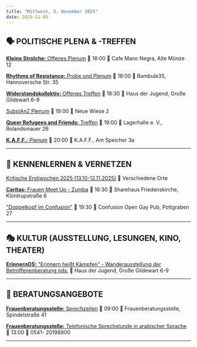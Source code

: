 ```yaml
---
title: "Mittwoch, 5. November 2025"
date: 2025-11-05
---
```


## 🗣️ POLITISCHE PLENA & -TREFFEN

[**Kleine Strolche:** Offenes Plenum](https://www.instagram.com/kleinestrolche_linkehsg/)
📅 16:00 📍 Cafe Mano Negra, Alte Münze 12

[**Rhythms of Resistance:** Probe und Plenum](https://www.rhythms-of-resistance.org/de/about-us/who-we-are-and-what-we-do/)
📅 18:00 📍 Bambule35, Hannoversche Str. 35

[**Widerstandskollektiv:** Offenes Treffen](https://www.instagram.com/widerstandskollektiv_osna/p/DHl1B4XCEAM/?__pwa=1)
📅 18:30 📍 Haus der Jugend, Große Gildewart 6-9

[SubstAnZ Plenum](https://www.substanz-os.de/)
📅 19:00 📍 Neue Wiese 2

[**Queer Refugees and Friends:** Treffen](https://www.instagram.com/queer_refugees_osnabrueck)
📅 19:00 📍 Lagerhalle e. V., Rolandsmauer 26

[**K.A.F.F.:** Plenum](https://kaff-os.de/veranstaltungen/)
📅 20:00 📍 K.A.F.F., Am Speicher 3a

***

## 👋 KENNENLERNEN & VERNETZEN

[Kritische Erstiwochen 2025 (13.10-12.11.2025)](https://kleinestrolche.wordpress.com/wp-content/uploads/2025/10/erstiheft_148x148mm_2025_web.pdf)
📍 Verschiedene Orte

[**Caritas:** Frauen Meet Up - Zumba](https://sharehaus-friedenskirche.de/wp-content/uploads/2023/06/ZUMBA-FITNESS-CLASS-Juni-1.png)
📅 16:30 📍 Sharehaus Friedenskirche, Klöntrupstraße 6

["Doppelkopf im Confusion"](https://www.instagram.com/confusion.os/)
📅 19:30 📍 Confusion Open Gay Pub, Pottgraben 27

***

## 🎭 KULTUR (AUSSTELLUNG, LESUNGEN, KINO, THEATER)

[**ErinnernOS:** "Erinnern heißt Kämpfen" - Wanderausstellung der Betroffenenberatung nds.](https://www.instagram.com/erinnern_os/p/DPlDgd-gZqb/)
📍 Haus der Jugend, Große Gildewart 6-9

***

## 💬 BERATUNGSANGEBOTE

[**Frauenberatungsstelle:** Sprechzeiten](https://frauenberatung-os.de/kalender/)
📅 09:00 📍 Frauenberatungsstelle, Spindelstraße 41

[**Frauenberatungsstelle:** Telefonische Sprechstunde in arabischer Sprache](https://frauenberatung-os.de/)
📅 13:00 📍 0541- 20198900

***